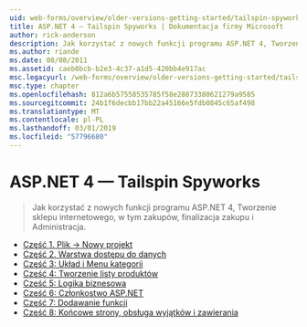 ```yaml
---
uid: web-forms/overview/older-versions-getting-started/tailspin-spyworks/index
title: ASP.NET 4 — Tailspin Spyworks | Dokumentacja firmy Microsoft
author: rick-anderson
description: Jak korzystać z nowych funkcji programu ASP.NET 4, Tworzenie sklepu internetowego, w tym zakupów, finalizacja zakupu i Administracja.
ms.author: riande
ms.date: 08/08/2011
ms.assetid: caeb0bcb-b2e3-4c37-a1d5-420bb4e917ac
msc.legacyurl: /web-forms/overview/older-versions-getting-started/tailspin-spyworks
msc.type: chapter
ms.openlocfilehash: 812a6b57558535785f58e28873380621279a9585
ms.sourcegitcommit: 24b1f6decbb17bb22a45166e5fdb0845c65af498
ms.translationtype: MT
ms.contentlocale: pl-PL
ms.lasthandoff: 03/01/2019
ms.locfileid: "57796680"
---
```

<a name="aspnet-4---tailspin-spyworks"></a>ASP.NET 4 — Tailspin Spyworks
====================
> Jak korzystać z nowych funkcji programu ASP.NET 4, Tworzenie sklepu internetowego, w tym zakupów, finalizacja zakupu i Administracja.


- [Część 1. Plik -> Nowy projekt](tailspin-spyworks-part-1.md)
- [Część 2. Warstwa dostępu do danych](tailspin-spyworks-part-2.md)
- [Część 3: Układ i Menu kategorii](tailspin-spyworks-part-3.md)
- [Część 4: Tworzenie listy produktów](tailspin-spyworks-part-4.md)
- [Część 5: Logika biznesowa](tailspin-spyworks-part-5.md)
- [Część 6: Członkostwo ASP.NET](tailspin-spyworks-part-6.md)
- [Część 7: Dodawanie funkcji](tailspin-spyworks-part-7.md)
- [Część 8: Końcowe strony, obsługa wyjątków i zawierania](tailspin-spyworks-part-8.md)

